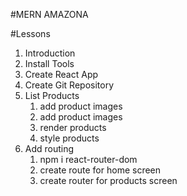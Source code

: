 #MERN AMAZONA

#Lessons

1. Introduction
2. Install Tools
3. Create React App
4. Create Git Repository
5. List Products
   1. add product images
   2. add product images
   3. render products
   4. style products
6. Add routing
   1. npm i react-router-dom
   2. create route for home screen
   3. create router for products screen
